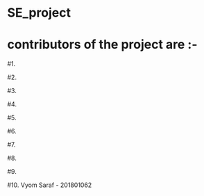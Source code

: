 # SE_project

# contributors of the project are :- 

#1. 

#2.

#3.

#4.

#5.

#6.

#7.

#8.

#9.

#10. Vyom Saraf - 201801062
